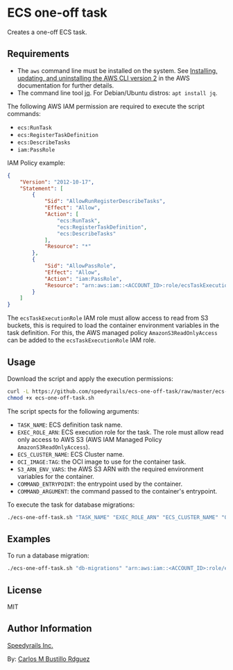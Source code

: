 # ECS one-off task

Creates a one-off ECS task.

## Requirements

- The `aws` command line must be installed on the system. See [Installing, updating, and uninstalling the AWS CLI version 2](https://docs.aws.amazon.com/cli/latest/userguide/install-cliv2.html) in the AWS documentation for further details.
- The command line tool [jq](https://stedolan.github.io/jq/). For Debian/Ubuntu distros: `apt install jq`.

The following AWS IAM permission are required to execute the script commands:

- `ecs:RunTask`
- `ecs:RegisterTaskDefinition`
- `ecs:DescribeTasks`
- `iam:PassRole`

IAM Policy example:

```json
{
    "Version": "2012-10-17",
    "Statement": [
        {
            "Sid": "AllowRunRegisterDescribeTasks",
            "Effect": "Allow",
            "Action": [
                "ecs:RunTask",
                "ecs:RegisterTaskDefinition",
                "ecs:DescribeTasks"
            ],
            "Resource": "*"
        },
        {
            "Sid": "AllowPassRole",
            "Effect": "Allow",
            "Action": "iam:PassRole",
            "Resource": "arn:aws:iam::<ACCOUNT_ID>:role/ecsTaskExecutionRole"
        }
    ]
}
```

The `ecsTaskExecutionRole` IAM role must allow access to read from S3 buckets, this is required to load the container environment variables in the task definition. For this, the AWS managed policy `AmazonS3ReadOnlyAccess` can be added to the `ecsTaskExecutionRole` IAM role.

## Usage

Download the script and apply the execution permissions:

```bash
curl -L https://github.com/speedyrails/ecs-one-off-task/raw/master/ecs-one-off-task.sh -o ecs-one-off-task.sh
chmod +x ecs-one-off-task.sh
```

The script spects for the following arguments:

- `TASK_NAME`: ECS definition task name.
- `EXEC_ROLE_ARN`: ECS execution role for the task. The role must allow read only access to AWS S3 (AWS IAM Managed Policy `AmazonS3ReadOnlyAccess`).
- `ECS_CLUSTER_NAME`: ECS Cluster name.
- `OCI_IMAGE:TAG`: the OCI image to use for the container task.
- `S3_ARN_ENV_VARS`: the AWS S3 ARN with the required environment variables for the container.
- `COMMAND_ENTRYPOINT`: the entrypoint used by the container.
- `COMMAND_ARGUMENT`: the command passed to the container's entrypoint.

To execute the task for database migrations:

```bash
./ecs-one-off-task.sh "TASK_NAME" "EXEC_ROLE_ARN" "ECS_CLUSTER_NAME" "OCI_IMAGE:TAG" "S3_ARN_ENV_VARS" "ENTRYPOINT" "COMMAND"
```

## Examples

To run a database migration:

```bash
./ecs-one-off-task.sh "db-migrations" "arn:aws:iam::<ACCOUNT_ID>:role/ecsTaskExecutionRole" "myEcsCluster" "myapp:latest" "arn:aws:s3:::bucket/myapp-vars.env" "sh -c" "bundle exec rake db:migrate"
```

## License

MIT

## Author Information

[Speedyrails Inc.](https://www.speedyrails.com/)

By: [Carlos M Bustillo Rdguez](https://linkedin.com/in/carlosbustillordguez/)
